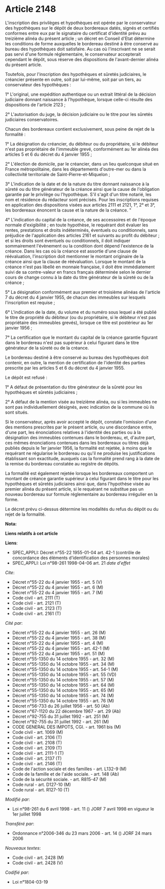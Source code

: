 # Article 2148

L'inscription des privilèges et hypothèques est opérée par le conservateur des hypothèques sur le dépôt de deux bordereaux
datés, signés et certifiés conformes entre eux par le signataire du certificat d'identité prévu au treizième alinéa du
présent article ; un décret en Conseil d'Etat détermine les conditions de forme auxquelles le bordereau destiné à être
conservé au bureau des hypothèques doit satisfaire. Au cas où l'inscrivant ne se serait pas servi d'une formule
réglementaire, le conservateur accepterait cependant le dépôt, sous réserve des dispositions de l'avant-dernier alinéa du
présent article.

Toutefois, pour l'inscription des hypothèques et sûretés judiciaires, le créancier présente en outre, soit par lui-même, soit
par un tiers, au conservateur des hypothèques :

1° L'original, une expédition authentique ou un extrait littéral de la décision judiciaire donnant naissance à l'hypothèque,
lorsque celle-ci résulte des dispositions de l'article 2123 ;

2° L'autorisation du juge, la décision judiciaire ou le titre pour les sûretés judiciaires conservatoires.

Chacun des bordereaux contient exclusivement, sous peine de rejet de la formalité :

1° La désignation du créancier, du débiteur ou du propriétaire, si le débiteur n'est pas propriétaire de l'immeuble grevé,
conformément au 1er alinéa des articles 5 et 6 du décret du 4 janvier 1955 ;

2° L'élection de domicile, par le créancier, dans un lieu quelconque situé en France métropolitaine, dans les départements
d'outre-mer ou dans la collectivité territoriale de Saint-Pierre-et-Miquelon ;

3° L'indication de la date et de la nature du titre donnant naissance à la sûreté ou du titre générateur de la créance ainsi
que la cause de l'obligation garantie par le privilège ou l'hypothèque. S'il s'agit d'un titre notarié, les nom et résidence
du rédacteur sont précisés. Pour les inscriptions requises en application des dispositions visées aux articles 2111 et 2121,
1°, 2° et 3°, les bordereaux énoncent la cause et la nature de la créance. "

4° L'indication du capital de la créance, de ses accessoires et de l'époque normale d'exigibilité ; en toute hypothèse, le
requérant doit évaluer les rentes, prestations et droits indéterminés, éventuels ou conditionnels, sans préjudice de
l'application des articles 2161 et suivants au profit du débiteur ; et si les droits sont éventuels ou conditionnels, il doit
indiquer sommairement l'évènement ou la condition dont dépend l'existence de la créance. Dans les cas où la créance est
assortie d'une clause de réévaluation, l'inscription doit mentionner le montant originaire de la créance ainsi que la clause
de réévaluation. Lorsque le montant de la créance n'est pas libellé en monnaie française, il doit être immédiatement suivi de
sa contre-valeur en francs français déterminée selon le dernier cours de change connu à la date du titre générateur de la
sûreté ou de la créance ;

5° La désignation conformément aux premier et troisième alinéas de l'article 7 du décret du 4 janvier 1955, de chacun des
immeubles sur lesquels l'inscription est requise ;

6° L'indication de la date, du volume et du numéro sous lequel a été publié le titre de propriété du débiteur (ou du
propriétaire, si le débiteur n'est pas propriétaire des immeubles grevés), lorsque ce titre est postérieur au 1er janvier
1956 ;

7° La certification que le montant du capital de la créance garantie figurant dans le bordereau n'est pas supérieur à celui
figurant dans le titre générateur de la sûreté ou de la créance.

Le bordereau destiné à être conservé au bureau des hypothèques doit contenir, en outre, la mention de certification de
l'identité des parties prescrite par les articles 5 et 6 du décret du 4 janvier 1955.

Le dépôt est refusé :

1° A défaut de présentation du titre générateur de la sûreté pour les hypothèques et sûretés judiciaires ;

2° A défaut de la mention visée au treizième alinéa, ou si les immeubles ne sont pas individuellement désignés, avec
indication de la commune où ils sont situés.

Si le conservateur, après avoir accepté le dépôt, constate l'omission d'une des mentions prescrites par le présent article,
ou une discordance entre, d'une part, les énonciations relatives à l'identité des parties ou à la désignation des immeubles
contenues dans le bordereau, et, d'autre part, ces mêmes énonciations contenues dans les bordereaux ou titres déjà publiés
depuis le 1er janvier 1956, la formalité est rejetée, à moins que le requérant ne régularise le bordereau ou qu'il ne
produise les justifications établissant son exactitude, auxquels cas la formalité prend rang à la date de la remise du
bordereau constatée au registre de dépôts.

La formalité est également rejetée lorsque les bordereaux comportent un montant de créance garantie supérieur à celui
figurant dans le titre pour les hypothèques et sûretés judiciaires ainsi que, dans l'hypothèse visée au premier alinéa du
présent article, si le requérant ne substitue pas un nouveau bordereau sur formule réglementaire au bordereau irrégulier en
la forme.

Le décret prévu ci-dessus détermine les modalités du refus du dépôt ou du rejet de la formalité.

**Nota:**



**Liens relatifs à cet article**

**Liens**:

  - SPEC_APPLI: Décret n°55-22 1955-01-04 art. 42-1 (contrôle de concordance des éléments d'identification des personnes morales)
  - SPEC_APPLI: Loi n°98-261 1998-04-06 art. 21 *date d'effet*

_Cite_:

  - Décret n°55-22 du 4 janvier 1955 - art. 5 (V)
  - Décret n°55-22 du 4 janvier 1955 - art. 6 (M)
  - Décret n°55-22 du 4 janvier 1955 - art. 7 (M)
  - Code civil - art. 2111 (T)
  - Code civil - art. 2121 (T)
  - Code civil - art. 2123 (T)
  - Code civil - art. 2161 (T)

_Cité par_:

  - Décret n°55-22 du 4 janvier 1955 - art. 26 (M)
  - Décret n°55-22 du 4 janvier 1955 - art. 38 (M)
  - Décret n°55-22 du 4 janvier 1955 - art. 4 (M)
  - Décret n°55-22 du 4 janvier 1955 - art. 42-1 (M)
  - Décret n°55-22 du 4 janvier 1955 - art. 51 (M)
  - Décret n°55-1350 du 14 octobre 1955 - art. 32 (M)
  - Décret n°55-1350 du 14 octobre 1955 - art. 34 (M)
  - Décret n°55-1350 du 14 octobre 1955 - art. 54-1 (M)
  - Décret n°55-1350 du 14 octobre 1955 - art. 55 (VD)
  - Décret n°55-1350 du 14 octobre 1955 - art. 57 (M)
  - Décret n°55-1350 du 14 octobre 1955 - art. 64 (M)
  - Décret n°55-1350 du 14 octobre 1955 - art. 65 (M)
  - Décret n°55-1350 du 14 octobre 1955 - art. 74 (M)
  - Décret n°55-1350 du 14 octobre 1955 - art. 76 (M)
  - Décret n°56-733 du 26 juillet 1956 - art. 50 (Ab)
  - Décret n°67-1120 du 22 décembre 1967 - art. 29 (Ab)
  - Décret n°92-755 du 31 juillet 1992 - art. 251 (M)
  - Décret n°92-755 du 31 juillet 1992 - art. 261 (M)
  - CODE GENERAL DES IMPOTS, CGI. - art. 1961 bis (M)
  - Code civil - art. 1069 (M)
  - Code civil - art. 2106 (T)
  - Code civil - art. 2108 (T)
  - Code civil - art. 2109 (T)
  - Code civil - art. 2111-1 (T)
  - Code civil - art. 2137 (T)
  - Code civil - art. 2146 (T)
  - Code de l'action sociale et des familles - art. L132-9 (M)
  - Code de la famille et de l'aide sociale. - art. 148 (Ab)
  - Code de la sécurité sociale. - art. R815-47 (M)
  - Code rural - art. D127-10 (M)
  - Code rural - art. R127-10 (T)

_Modifié par_:

  - Loi n°98-261 du 6 avril 1998 - art. 11 () JORF 7 avril 1998 en vigueur le 1er juillet 1998

_Transféré par_:

  - Ordonnance n°2006-346 du 23 mars 2006 - art. 14 () JORF 24 mars 2006

_Nouveaux textes_:

  - Code civil - art. 2428 (M)
  - Code civil - art. 2428 (V)

_Codifié par_:

  - Loi n°1804-03-19
